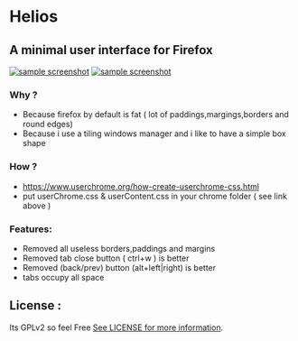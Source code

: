 # Helios
## A minimal user interface for Firefox

[![sample screenshot](https://raw.githubusercontent.com/toufikbelouadah/Helios/master/screenshot1.png)](https://raw.githubusercontent.com/toufikbelouadah/Helios/master/screenshot1.png)
[![sample screenshot](https://raw.githubusercontent.com/toufikbelouadah/Helios/master/screenshot.png)](https://raw.githubusercontent.com/toufikbelouadah/Helios/master/screenshot.png)

### Why ?
* Because firefox by default is fat ( lot of paddings,margings,borders and round edges)
* Because i use a tiling windows manager and i like to have a simple box shape

### How ?
* https://www.userchrome.org/how-create-userchrome-css.html
* put userChrome.css & userContent.css in your chrome folder ( see link above )

### Features:
* Removed all useless borders,paddings and margins
* Removed tab close button ( ctrl+w ) is better
* Removed (back/prev) button (alt+left|right) is better
* tabs occupy all space 

## License :
Its GPLv2 so feel Free [See LICENSE for more information](https://github.com/toufikbelouadah/Helios/blob/master/LICENSE).
